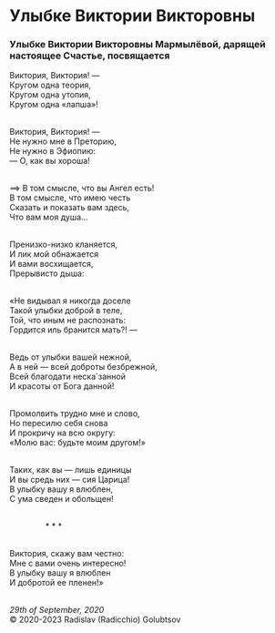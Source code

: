 <style>p{text-align:left}</style>
# Улыбке Виктории Викторовны

### Улыбке Виктории Викторовны Мармылёвой, дарящей настоящее Счастье, посвящается

Виктория, Виктория! &mdash;<br />
Кругом одна теория,<br />
Кругом одна утопия,<br />
Кругом одна &laquo;лапша&raquo;!

<br />Виктория, Виктория! &mdash;<br />
Не нужно мне в Преторию,<br />
Не нужно в Эфиопию:<br />
&mdash; О, как вы хороша!

<br />==&gt; В том смысле, что вы Ангел есть!<br />
В том смысле, что имею честь<br />
Сказать и показать вам здесь,<br />
Что вам моя душа...

<br />Пренизко-низко кланяется,<br />
И лик мой обнажается<br />
И вами восхищается,<br />
Прерывисто дыша:

<br />&laquo;Не видывал я никогда доселе<br />
Такой улыбки доброй в теле,<br />
Той, что иным не распознать:<br />
Гордится иль бранится мать?! &mdash;

<br />Ведь от улыбки вашей нежной,<br />
А в ней &mdash; всей доброты безбрежной,<br />
Всей благодати неска\`занной<br />
И красоты от Бога данной!

<br />Промолвить трудно мне и слово,<br />
Но пересилю себя снова<br />
И прокричу на всю округу:<br />
&laquo;Молю вас: будьте моим другом!&raquo;

<br />Таких, как вы &mdash; лишь единицы<br />
И вы средь них &mdash; сия Царица!<br />
В улыбку вашу я влюблен,<br />
С ума сведен и обольщен!

<br />&nbsp;&nbsp;&nbsp;&nbsp;&nbsp;&nbsp;&nbsp;&nbsp;&nbsp;&nbsp;&nbsp;&nbsp;&nbsp;&nbsp;&nbsp;&nbsp;\* \* \*

<br />Виктория, скажу вам честно:<br />
Мне с вами очень интересно!<br />
В улыбку вашу я влюблен<br />
И добротой ее пленен!&raquo;

<br />*29th of September, 2020*<br />
&copy; 2020-2023 Radislav (Radicchio) Golubtsov
